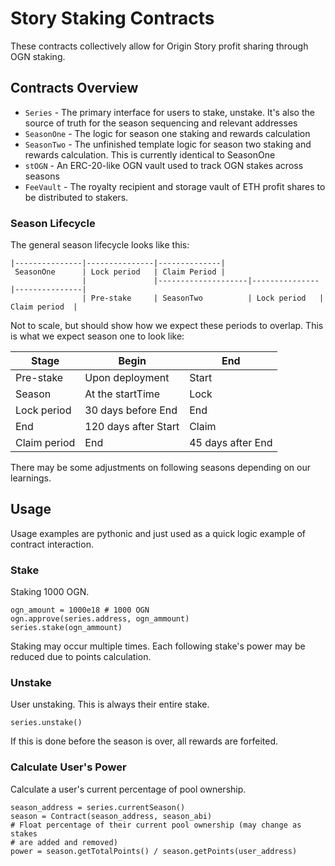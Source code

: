 # Story Staking Contracts

These contracts collectively allow for Origin Story profit sharing through OGN
staking.

## Contracts Overview

- `Series` - The primary interface for users to stake, unstake. It's also the
  source of truth for the season sequencing and relevant addresses
- `SeasonOne` - The logic for season one staking and rewards calculation
- `SeasonTwo` - The unfinished template logic for season two staking and rewards
  calculation. This is currently identical to SeasonOne
- `stOGN` - An ERC-20-like OGN vault used to track OGN stakes across seasons
- `FeeVault` - The royalty recipient and storage vault of ETH profit shares to
  be distributed to stakers.

### Season Lifecycle

The general season lifecycle looks like this:

    |---------------|---------------|--------------|
     SeasonOne      | Lock period   | Claim Period |
                    |               |--------------------|---------------|---------------|
                    | Pre-stake     | SeasonTwo          | Lock period   | Claim period  |

Not to scale, but should show how we expect these periods to overlap. This is
what we expect season one to look like:

| Stage        | Begin                | End               |
| ------------ | -------------------- | ----------------- |
| Pre-stake    | Upon deployment      | Start             |
| Season       | At the startTime     | Lock              |
| Lock period  | 30 days before End   | End               |
| End          | 120 days after Start | Claim             |
| Claim period | End                  | 45 days after End |

There may be some adjustments on following seasons depending on our learnings.

## Usage

Usage examples are pythonic and just used as a quick logic example of contract
interaction.

### Stake

Staking 1000 OGN.

    ogn_amount = 1000e18 # 1000 OGN
    ogn.approve(series.address, ogn_ammount)
    series.stake(ogn_ammount)

Staking may occur multiple times. Each following stake's power may be reduced
due to points calculation.

### Unstake

User unstaking. This is always their entire stake.

    series.unstake()

If this is done before the season is over, all rewards are forfeited.

### Calculate User's Power

Calculate a user's current percentage of pool ownership.

    season_address = series.currentSeason()
    season = Contract(season_address, season_abi)
    # Float percentage of their current pool ownership (may change as stakes
    # are added and removed)
    power = season.getTotalPoints() / season.getPoints(user_address)

